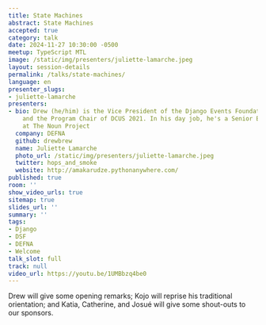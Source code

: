 ```yaml
---
title: State Machines
abstract: State Machines
accepted: true
category: talk
date: 2024-11-27 10:30:00 -0500
meetup: TypeScript MTL
image: /static/img/presenters/juliette-lamarche.jpeg
layout: session-details
permalink: /talks/state-machines/
language: en
presenter_slugs:
- juliette-lamarche
presenters:
- bio: Drew (he/him) is the Vice President of the Django Events Foundation North America
    and the Program Chair of DCUS 2021. In his day job, he's a Senior Backend Engineer
    at The Noun Project
  company: DEFNA
  github: drewbrew
  name: Juliette Lamarche
  photo_url: /static/img/presenters/juliette-lamarche.jpeg
  twitter: hops_and_smoke
  website: http://amakarudze.pythonanywhere.com/
published: true
room: ''
show_video_urls: true
sitemap: true
slides_url: ''
summary: ''
tags:
- Django
- DSF
- DEFNA
- Welcome
talk_slot: full
track: null
video_url: https://youtu.be/1UMBbzq4be0
---
```


Drew will give some opening remarks; Kojo will reprise his traditional orientation; and Katia, Catherine, and Josué will give some shout-outs to our sponsors.
